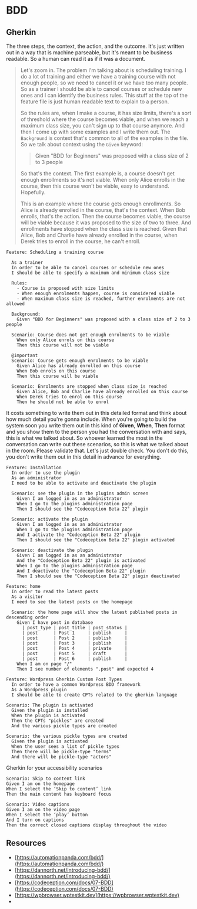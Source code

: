 # BDD

## Gherkin

The three steps, the context, the action, and the outcome. It's just written out in a way that is machine parseable, but it's meant to be business readable. So a human can read it as if it was a document.

> Let's zoom in. The problem I'm talking about is scheduling training. I do a lot of training and either we have a training course with not enough people, so we need to cancel it or we have too many people. So as a trainer I should be able to cancel courses or schedule new ones and I can identify the business rules. This stuff at the top of the feature file is just human readable text to explain to a person.
>
> So the rules are, when I make a course, it has size limits, there's a sort of threshold where the course becomes viable, and when we reach a maximum class size, you can't sign up to that course anymore. And then I come up with some examples and I write them out. The `Background` is context that's common to all of the examples in the file. So we talk about context using the `Given` keyword:
>
> > Given "BDD for Beginners" was proposed with a class size of 2 to 3 people
>
> So that's the context. The first example is, a course doesn't get enough enrollments so it's not viable. When only Alice enrolls in the course, then this course won't be viable, easy to understand. Hopefully.
>
> This is an example where the course gets enough enrollments. So Alice is already enrolled in the course, that's the context. When Bob enrolls, that's the action. Then the course becomes viable, the course will be viable because it was proposed to the size of two to three. And enrollments have stopped when the class size is reached. Given that Alice, Bob and Charlie have already enrolled in the course, when Derek tries to enroll in the course, he can't enroll.

```text
Feature: Scheduling a training course

  As a trainer
  In order to be able to cancel courses or schedule new ones
  I should be able to specify a maximum and minimum class size

  Rules:
    - Course is proposed with size limits
    - When enough enrolments happen, course is considered viable
    - When maximum class size is reached, further enrolments are not allowed

  Background:
    Given "BDD for Beginners" was proposed with a class size of 2 to 3 people

  Scenario: Course does not get enough enrolments to be viable
    When only Alice enrols on this course
    Then this course will not be viable

  @important
  Scenario: Course gets enough enrolments to be viable
    Given Alice has already enrolled on this course
    When Bob enrols on this course
    Then this course will be viable

  Scenario: Enrolments are stopped when class size is reached
    Given Alice, Bob and Charlie have already enrolled on this course
    When Derek tries to enrol on this course
    Then he should not be able to enrol

```

It costs something to write them out in this detailed format and think about how much detail you're gonna include. When you're going to build the system soon you write them out in this kind of **Given**, **When**, **Then** format and you show them to the person you had the conversation with and says, this is what we talked about. So whoever learned the most in the conversation can write out these scenarios, so this is what we talked about in the room. Please validate that. Let's just double check. You don't do this, you don't write them out in this detail in advance for everything.

```text
Feature: Installation
  In order to use the plugin
  As an administrator
  I need to be able to activate and deactivate the plugin

  Scenario: see the plugin in the plugins admin screen
    Given I am logged in as an administrator
    When I go to the plugins administration page
    Then I should see the "Codeception Beta 22" plugin

  Scenario: activate the plugin
    Given I am logged in as an administrator
    When I go to the plugins administration page
    And I activate the "Codeception Beta 22" plugin
    Then I should see the "Codeception Beta 22" plugin activated

  Scenario: deactivate the plugin
    Given I am logged in as an administrator
    And the "Codeception Beta 22" plugin is activated
    When I go to the plugins administration page
    And I deactivate the "Codeception Beta 22" plugin
    Then I should see the "Codeception Beta 22" plugin deactivated
```

```text
Feature: home
  In order to read the latest posts
  As a visitor
  I need to see the latest posts on the homepage

  Scenario: the home page will show the latest published posts in descending order
    Given I have post in database
      | post_type | post_title | post_status |
      | post      | Post 1     | publish     |
      | post      | Post 2     | publish     |
      | post      | Post 3     | publish     |
      | post      | Post 4     | private     |
      | post      | Post 5     | draft       |
      | post      | Post 6     | publish     |
    When I am on page "/"
    Then I see number of elements ".post" and expected 4
```

```text
Feature: Wordpress Gherkin Custom Post Types
  In order to have a common Wordpress BDD framework
  As a Wordpress plugin
  I should be able to create CPTs related to the gherkin language
  
Scenario: The plugin is activated
  Given the plugin is installed
  When the plugin is activated
  Then the CPTs "pickles" are created
  And the various pickle types are created

Scenario: the various pickle types are created
  Given the plugin is activated
  When the user sees a list of pickle types
  Then there will be pickle-type "terms"
  And there will be pickle-type "actors"
```

Gherkin for your accessibility scenarios

```text
Scenario: Skip to content link
Given I am on the homepage
When I select the ‘Skip to content’ link
Then the main content has keyboard focus

Scenario: Video captions
Given I am on the video page
When I select the ‘play’ button
And I turn on captions
Then the correct closed captions display throughout the video
```

## Resources

* [https://automationpanda.com/bdd/](https://automationpanda.com/bdd/)
* [https://dannorth.net/introducing-bdd/](https://dannorth.net/introducing-bdd/)
* [https://codeception.com/docs/07-BDD](https://codeception.com/docs/07-BDD)
* [https://wpbrowser.wptestkit.dev](https://wpbrowser.wptestkit.dev)
* 
